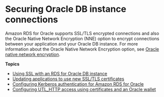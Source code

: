 # Securing Oracle DB instance connections<a name="Oracle.Concepts.RestrictedDBAPrivileges"></a>

Amazon RDS for Oracle supports SSL/TLS encrypted connections and also the Oracle Native Network Encryption \(NNE\) option to encrypt connections between your application and your Oracle DB instance\. For more information about the Oracle Native Network Encryption option, see [Oracle native network encryption](Appendix.Oracle.Options.NetworkEncryption.md)\. 

**Topics**
+ [Using SSL with an RDS for Oracle DB instance](Oracle.Concepts.SSL.md)
+ [Updating applications to use new SSL/TLS certificates](ssl-certificate-rotation-oracle.md)
+ [Configuring Kerberos authentication for Amazon RDS for Oracle](oracle-kerberos.md)
+ [Configuring UTL\_HTTP access using certificates and an Oracle wallet](Oracle.Concepts.ONA.md)